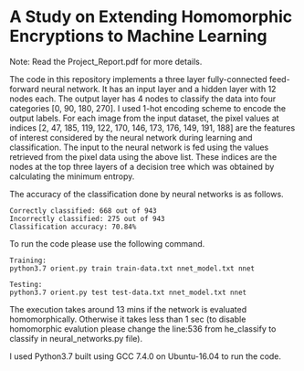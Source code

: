 # A Study on Extending Homomorphic Encryptions to Machine Learning

Note: Read the Project_Report.pdf for more details.

The code in this repository implements a three layer fully-connected feed-forward neural network. It has an input layer and a hidden layer with 12 nodes each. The output layer has 4 nodes to classify the data into four categories [0, 90, 180, 270]. I used 1-hot encoding scheme to encode the output labels. For each image from the input dataset, the pixel values at indices [2, 47, 185, 119, 122, 170, 146, 173, 176, 149, 191, 188] are the features of interest considered by the neural network during learning and classification. The input to the neural network is fed using the values retrieved from the pixel data using the above list. These indices are the nodes at the top three layers of a decision tree which was obtained by calculating the minimum entropy.

The accuracy of the classification done by neural networks is as follows.

```
Correctly classified: 668 out of 943
Incorrectly classified: 275 out of 943
Classification accuracy: 70.84%
```

To run the code please use the following command.
```
Training:
python3.7 orient.py train train-data.txt nnet_model.txt nnet

Testing:
python3.7 orient.py test test-data.txt nnet_model.txt nnet
```

The execution takes around 13 mins if the network is evaluated homomorphically. Otherwise it takes less than 1 sec (to disable homomorphic evalution please change the line:536 from he_classify to classify in neural_networks.py file). 

I used Python3.7 built using GCC 7.4.0 on Ubuntu-16.04 to run the code.
